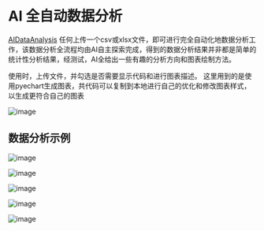 # AI 全自动数据分析

[AIDataAnalysis](https://autoreport.streamlit.app/)
任何上传一个csv或xlsx文件，即可进行完全自动化地数据分析工作，该数据分析全流程均由AI自主探索完成，得到的数据分析结果并非都是简单的统计性分析结果，经测试，AI全给出一些有趣的分析方向和图表绘制方法。

使用时，上传文件，并勾选是否需要显示代码和进行图表描述。
这里用到的是使用pyechart生成图表，共代码可以复制到本地进行自己的优化和修改图表样式，以生成更符合自己的图表

![image](https://github.com/snjyor/Auto_Report/assets/58200965/2c0c0cc5-4725-425e-9ab1-6a553d0e2650)

## 数据分析示例
![image](https://github.com/snjyor/Auto_Report/assets/58200965/0559c072-b418-480d-89a3-12d4e4730612)

![image](https://github.com/snjyor/Auto_Report/assets/58200965/73920ed7-c023-4c0d-ae52-07641611f928)

![image](https://github.com/snjyor/Auto_Report/assets/58200965/09023690-59e5-499a-b99b-c723622c1ff5)

![image](https://github.com/snjyor/Auto_Report/assets/58200965/6b5bc1bb-9c86-4f8f-918e-b117f6fdcd5c)

![image](https://github.com/snjyor/Auto_Report/assets/58200965/378c816c-4fe9-46c6-a502-c807efc80ffe)



